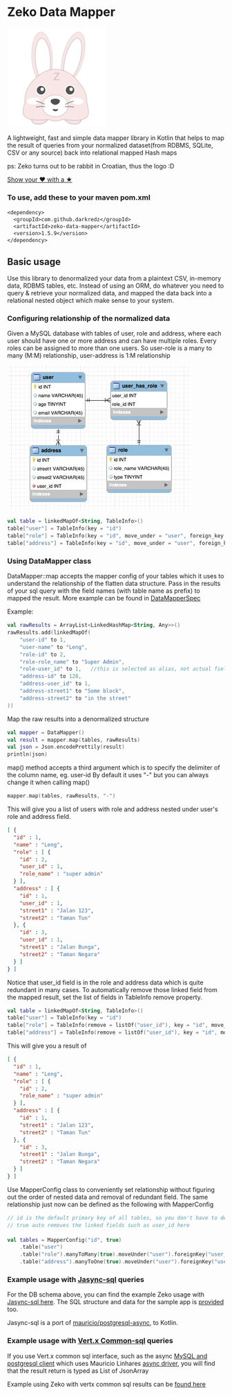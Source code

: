 
# Zeko Data Mapper
![alt Zeko Data Mapper](./docs/assets/zeko-rabbit.png "Zeko lightweight data mapper")

A lightweight, fast and simple data mapper library in Kotlin that helps to map the result of queries from your normalized dataset(from RDBMS, SQLite, CSV or any source) back into relational mapped Hash maps

ps: Zeko turns out to be rabbit in Croatian, thus the logo :D

[Show your ❤ with a ★](https://github.com/darkredz/Zeko-Data-Mapper/stargazers)

### To use, add these to your maven pom.xml

    <dependency>
      <groupId>com.github.darkredz</groupId>
      <artifactId>zeko-data-mapper</artifactId>
      <version>1.5.9</version>
    </dependency>
    
    
## Basic usage
Use this library to denormalized your data from a plaintext CSV, in-memory data, RDBMS tables, etc.
Instead of using an ORM, do whatever you need to query & retrieve your normalized data, and mapped the data back 
into a relational nested object which make sense to your system.

### Configuring relationship of the normalized data
Given a MySQL database with tables of user, role and address, where each user should have one or more address and can have multiple roles. Every roles can be assigned to more than one users. So user-role is a many to many (M:M) relationship, user-address is 1:M relationship

![alt relationship between tables](./docs/assets/zeko-test-schema.jpg "Relationship between tables")
 

```kotlin
val table = linkedMapOf<String, TableInfo>()
table["user"] = TableInfo(key = "id")
table["role"] = TableInfo(key = "id", move_under = "user", foreign_key = "user_id", many_to_many = true)
table["address"] = TableInfo(key = "id", move_under = "user", foreign_key = "user_id", many_to_one = true) 
```

### Using DataMapper class
DataMapper::map accepts the mapper config of your tables which it uses to understand the relationship of the flatten data structure.
Pass in the results of your sql query with the field names (with table name as prefix) to mapped the result.
More example can be found in [DataMapperSpec](https://github.com/darkredz/Zeko-Data-Mapper/blob/master/src/test/kotlin/com.zeko.model/DataMapperSpec.kt)

Example:
```kotlin
val rawResults = ArrayList<LinkedHashMap<String, Any>>()
rawResults.add(linkedMapOf(
    "user-id" to 1,
    "user-name" to "Leng",
    "role-id" to 2,
    "role-role_name" to "Super Admin",
    "role-user_id" to 1,   //this is selected as alias, not actual field in table. To be used with the mapper
    "address-id" to 128,
    "address-user_id" to 1,
    "address-street1" to "Some block",
    "address-street2" to "in the street"
))
```
Map the raw results into a denormalized structure
```kotlin
val mapper = DataMapper()
val result = mapper.map(tables, rawResults)
val json = Json.encodePrettily(result)
println(json)
```

map() method accepts a third argument which is to specify the delimiter of the column name, eg. user-id
By default it uses "-" but you can always change it when calling map()
```kotlin
mapper.map(tables, rawResults, "-")

```

This will give you a list of users with role and address nested under user's role and address field.
```json
[ {
  "id" : 1,
  "name" : "Leng",
  "role" : [ {
    "id" : 2,
    "user_id" : 1,
    "role_name" : "super admin"
  } ],
  "address" : [ {
    "id" : 1,
    "user_id" : 1,
    "street1" : "Jalan 123",
    "street2" : "Taman Tun"
  }, {
    "id" : 3,
    "user_id" : 1,
    "street1" : "Jalan Bunga",
    "street2" : "Taman Negara"
  } ]
} ]
``` 
 
 Notice that user_id field is in the role and address data which is quite redundant in many cases. 
 To automatically remove those linked field from the mapped result, set the list of fields in TableInfo remove property.
 ```kotlin
 val table = linkedMapOf<String, TableInfo>()
 table["user"] = TableInfo(key = "id")
 table["role"] = TableInfo(remove = listOf("user_id"), key = "id", move_under = "user", foreign_key = "user_id", many_to_many = true)
 table["address"] = TableInfo(remove = listOf("user_id"), key = "id", move_under = "user", foreign_key = "user_id", many_to_one = true) 
 ```

This will give you a result of
```json
[ {
  "id" : 1,
  "name" : "Leng",
  "role" : [ {
    "id" : 2,
    "role_name" : "super admin"
  } ],
  "address" : [ {
    "id" : 1,
    "street1" : "Jalan 123",
    "street2" : "Taman Tun"
  }, {
    "id" : 3,
    "street1" : "Jalan Bunga",
    "street2" : "Taman Negara"
  } ]
} ]
```

Use MapperConfig class to conveniently set relationship without figuring out the order of nested data and removal of redundant field.
The same relationship just now can be defined as the following with MapperConfig
```kotlin
// id is the default primary key of all tables, so you don't have to define for every table
// true auto removes the linked fields such as user_id here

val tables = MapperConfig("id", true)  
    .table("user")
    .table("role").manyToMany(true).moveUnder("user").foreignKey("user_id")
    .table("address").manyToOne(true).moveUnder("user").foreignKey("user_id")
```

### Example usage with [Jasync-sql](https://github.com/jasync-sql/jasync-sql) queries
For the DB schema above, you can find the example Zeko usage with [Jasync-sql here](https://github.com/darkredz/Zeko-Data-Mapper/blob/dev/examples/zeko-vertx-query/src/main/kotlin/com/zeko/example/MainVerticle.kt#L35).
The SQL structure and data for the sample app is [provided](https://github.com/darkredz/Zeko-Data-Mapper/tree/dev/examples/sql) too.

Jasync-sql is a port of [mauricio/postgresql-async](https://github.com/mauricio/postgresql-async), to Kotlin.

### Example usage with [Vert.x Common-sql](http://vertx.io/docs/vertx-sql-common/kotlin) queries
If you use Vert.x common sql interface, such as the async [MySQL and postgresql client](https://vertx.io/docs/vertx-mysql-postgresql-client/java/)
which uses Mauricio Linhares [async driver](https://github.com/mauricio/postgresql-async), you will find that the result return is typed as List of JsonArray

Example using Zeko with vertx common sql results can be [found here](https://github.com/darkredz/Zeko-Data-Mapper/blob/dev/examples/zeko-vertx-query/src/main/kotlin/com/zeko/example/MainVerticle.kt#L112)

